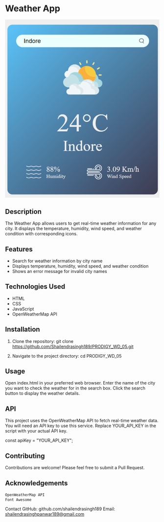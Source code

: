 # Weather App

![Weather App](images/weatherapp.png)

## Description
The Weather App allows users to get real-time weather information for any city. It displays the temperature, humidity, wind speed, and weather condition with corresponding icons.

## Features
- Search for weather information by city name
- Displays temperature, humidity, wind speed, and weather condition
- Shows an error message for invalid city names

## Technologies Used
- HTML
- CSS
- JavaScript
- OpenWeatherMap API

## Installation
1. Clone the repository:
   git clone https://github.com/Shailendrasingh189/PRODIGY_WD_05.git

2. Navigate to the project directory:
    cd PRODIGY_WD_05

## Usage
Open index.html in your preferred web browser.
Enter the name of the city you want to check the weather for in the search box.
Click the search button to display the weather details.

## API
This project uses the OpenWeatherMap API to fetch real-time weather data. You will need an API key to use this service. Replace YOUR_API_KEY in the script with your actual API key.

const apiKey = "YOUR_API_KEY";

## Contributing
Contributions are welcome! Please feel free to submit a Pull Request.

## Acknowledgements
    OpenWeatherMap API
    Font Awesome
Contact
GitHub: github.com/shailendrasingh189
Email: shailendrasinghpanwar189@gmail.com